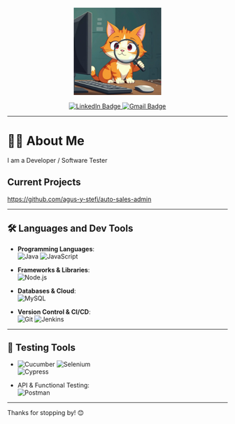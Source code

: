 <p align="center">
  <img src="logo_github.jpeg" alt="Your Logo" width="200">
</p>

<p align="center">
  <a href="https://www.linkedin.com/in/stefania-gil/" target="_blank">
    <img src="https://img.shields.io/badge/LinkedIn-0077B5?style=for-the-badge&logo=linkedin&logoColor=white" alt="LinkedIn Badge">
  </a>
  <a href="mailto:stefaniagilw@gmail.com">
    <img src="https://img.shields.io/badge/Gmail-D14836?style=for-the-badge&logo=gmail&logoColor=white" alt="Gmail Badge">
  </a>
</p>

---

# 👨‍💻 About Me

I am a Developer / Software Tester

## Current Projects

https://github.com/agus-y-stefi/auto-sales-admin

---

## 🛠️ Languages and Dev Tools

- **Programming Languages**:  
  ![Java](https://img.shields.io/badge/Java-ED8B00?style=for-the-badge&logo=openjdk&logoColor=white) 
  ![JavaScript](https://img.shields.io/badge/JavaScript-F7DF1E?style=for-the-badge&logo=javascript&logoColor=black) 

- **Frameworks & Libraries**:  
![Node.js](https://img.shields.io/badge/Node.js-339933?style=for-the-badge&logo=node.js&logoColor=white)

- **Databases & Cloud**:  
  ![MySQL](https://img.shields.io/badge/MySQL-4479A1?style=for-the-badge&logo=mysql&logoColor=white)
  
- **Version Control & CI/CD**:  
  ![Git](https://img.shields.io/badge/Git-F05032?style=for-the-badge&logo=git&logoColor=white) 
  ![Jenkins](https://img.shields.io/badge/Jenkins-D24939?style=for-the-badge&logo=jenkins&logoColor=white) 

---

## 🐞 Testing Tools

- ![Cucumber](https://img.shields.io/badge/Cucumber-23D966?style=for-the-badge&logo=cucumber&logoColor=white) 
  ![Selenium](https://img.shields.io/badge/Selenium-43B02A?style=for-the-badge&logo=selenium&logoColor=white)  
  ![Cypress](https://img.shields.io/badge/Cypress-17202C?style=for-the-badge&logo=cypress&logoColor=white)

- API & Functional Testing:  
  ![Postman](https://img.shields.io/badge/Postman-FF6C37?style=for-the-badge&logo=postman&logoColor=white) 

---

Thanks for stopping by! 😊
